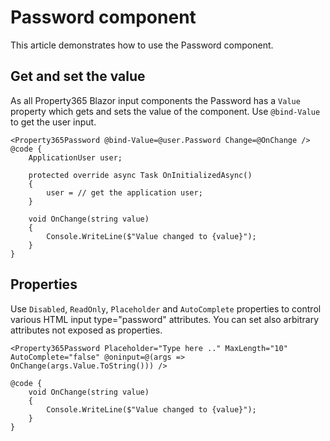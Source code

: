 # Password component
This article demonstrates how to use the Password component. 

## Get and set the value
As all Property365 Blazor input components the Password has a `Value` property which gets and sets the value of the component.
Use `@bind-Value` to get the user input.

```
<Property365Password @bind-Value=@user.Password Change=@OnChange />
@code {
    ApplicationUser user;

    protected override async Task OnInitializedAsync()
    {
        user = // get the application user;
    }

    void OnChange(string value)
    {
        Console.WriteLine($"Value changed to {value}");
    }
}
```

## Properties
Use `Disabled`, `ReadOnly`, `Placeholder` and `AutoComplete` properties to control various HTML input type="password" attributes. You can set also arbitrary attributes not exposed as properties.
```
<Property365Password Placeholder="Type here .." MaxLength="10" AutoComplete="false" @oninput=@(args => OnChange(args.Value.ToString())) />

@code {
    void OnChange(string value)
    {
        Console.WriteLine($"Value changed to {value}");
    }
}
```